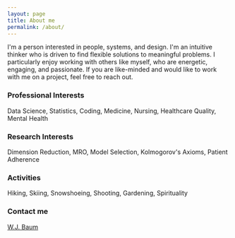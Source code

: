 ```yaml
---
layout: page
title: About me
permalink: /about/
---
```

I'm a person interested in people, systems, and design.
I'm an intuitive thinker who is driven to find flexible solutions to meaningful problems.
I particularly enjoy working with others like myself, who are energetic, engaging, and passionate.
If you are like-minded and would like to work with me on a project, feel free to reach out.

### Professional Interests
Data Science, Statistics, Coding, Medicine, Nursing, Healthcare Quality, Mental Health

### Research Interests
Dimension Reduction, MRO, Model Selection, Kolmogorov's Axioms, Patient Adherence

### Activities
Hiking, Skiing, Snowshoeing, Shooting, Gardening, Spirituality

### Contact me
[W.J. Baum](mailto:milocerdia@gmail.com)